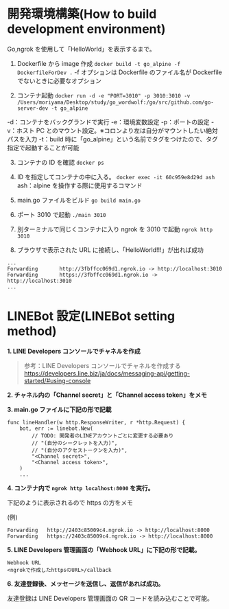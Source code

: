 # 開発環境構築(How to build development environment)

Go,ngrok を使用して「HelloWorld」を表示するまで。

1. Dockerfile から image 作成
   `docker build -t go_alpine -f DockerfileForDev .`
   -f オプションは Dockerfile のファイル名が Dockerfile でないときに必要なオプション

2. コンテナ起動
   `docker run -d -e "PORT=3010" -p 3010:3010 -v /Users/moriyama/Desktop/study/go_wordwolf:/go/src/github.com/go-server-dev -t go_alpine`

-d：コンテナをバックグランドで実行
-e：環境変数設定
-p：ポートの設定
-v：ホスト PC とのマウント設定。※コロンより左は自分がマウントしたい絶対パスを入力
-t：build 時に「go_alpine」という名前でタグをつけたので、タグ指定で起動することが可能

3. コンテナの ID を確認
   `docker ps`

4. ID を指定してコンテナの中に入る。
   `docker exec -it 60c959e8d29d ash`
   ash：alpine を操作する際に使用するコマンド

5. main.go ファイルをビルド
   `go build main.go`

6. ポート 3010 で起動
   `./main 3010`

7. 別ターミナルで同じくコンテナに入り ngrok を 3010 で起動
   `ngrok http 3010`

8. ブラウザで表示された URL に接続し、「HelloWorld!!!」が出れば成功

```
...
Forwarding       http://3fbffcc069d1.ngrok.io -> http://localhost:3010
Forwarding       https://3fbffcc069d1.ngrok.io -> http://localhost:3010
...
```

# LINEBot 設定(LINEBot setting method)

**1. LINE Developers コンソールでチャネルを作成**

> 参考：LINE Developers コンソールでチャネルを作成する
> https://developers.line.biz/ja/docs/messaging-api/getting-started/#using-console

**2. チャネル内の「Channel secret」と「Channel access token」をメモ**

**3. main.go ファイルに下記の形で記載**

```
func lineHandler(w http.ResponseWriter, r *http.Request) {
    bot, err := linebot.New(
        // TODO: 開発者のLINEアカウントごとに変更する必要あり
        // "(自分のシークレットを入力)",
        // "(自分のアクセストークンを入力)",
        "<Channel secret>",
        "<Channel access token>",
    )
    ...
```

**4. コンテナ内で `ngrok http localhost:8000` を実行。**

下記のように表示されるので https の方をメモ

(例)

```
Forwarding   http://2403c85009c4.ngrok.io -> http://localhost:8000
Forwarding   https://2403c85009c4.ngrok.io -> http://localhost:8000
```

**5. LINE Developers 管理画面の「Webhook URL」に下記の形で記載。**

```
Webhook URL
<ngrokで作成したhttpsのURL>/callback
```

**6. 友達登録後、メッセージを送信し、返信があれば成功。**

友達登録は LINE Developers 管理画面の QR コードを読み込むことで可能。
